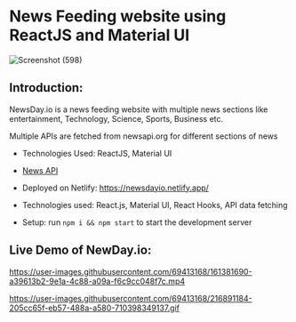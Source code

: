 # News Feeding website using ReactJS and Material UI

![Screenshot (598)](https://user-images.githubusercontent.com/69413168/161381874-26eb58b0-42e8-46c4-9af6-c3b7c8061dc8.png)

## Introduction: 

NewsDay.io is a news feeding website with
multiple news sections like entertainment,
Technology, Science, Sports, Business etc.

Multiple APIs are fetched from newsapi.org
for different sections of news

- Technologies Used: ReactJS, Material UI
- [News API](https://newsapi.org/)

- Deployed on Netlify: https://newsdayio.netlify.app/

- Technologies used: React.js, Material UI, React Hooks, API data fetching

- Setup: run ```npm i && npm start``` to start the development server




## Live Demo of NewDay.io:

https://user-images.githubusercontent.com/69413168/161381690-a39613b2-9e1a-4c88-a09a-f6c9cc048f7c.mp4

https://user-images.githubusercontent.com/69413168/216891184-205cc65f-eb57-488a-a580-710398349137.gif
